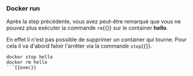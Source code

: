 ### Docker run

Après la step précédente, vous avez peut-être remarqué que vous ne pouvez plus exécuter la commande `rm`{{}} sur le container **hello**.

En effet il n'est pas possible de supprimer un container qui tourne. Pour cela il va d'abord faloir l'arrêter via la commande `stop`{{}}.

```
docker stop hello
docker rm hello
```{{exec}}
